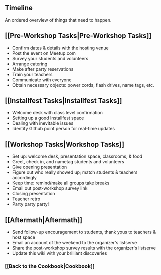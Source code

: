 ## Timeline
An ordered overview of things that need to happen.

## [[Pre-Workshop Tasks|Pre-Workshop Tasks]]
* Confirm dates & details with the hosting venue
* Post the event on Meetup.com
* Survey your students and volunteers 
* Arrange catering
* Make after party reservations
* Train your teachers
* Communicate with everyone
* Obtain necessary objects: power cords, flash drives, name tags, etc.

## [[Installfest Tasks|Installfest Tasks]]
* Welcome desk with class level confirmation
* Setting up a good Installfest space
* Dealing with inevitable issues
* Identify Github point person for real-time updates

## [[Workshop Tasks|Workshop Tasks]]
* Set up: welcome desk, presentation space,  classrooms, & food
* Greet, check in, and nametag students and volunteers
* Give opening presentation
* Figure out who really showed up; match students & teachers accordingly
* Keep time: remind/make all groups take breaks
* Email out post-workshop survey link
* Closing presentation
* Teacher retro
* Party party party!

## [[Aftermath|Aftermath]]
* Send follow-up encouragement to students, thank yous to teachers & host space
* Email an account of the weekend to the organizer's listserve
* Share the post-workshop survey results with the organizer's listserve
* Update this wiki with your brilliant discoveries

### [[Back to the Cookbook|Cookbook]]